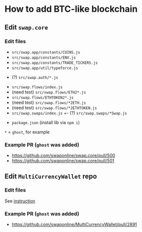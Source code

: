 # How to add BTC-like blockchain


## Edit `swap.core` 

### Edit files

+ `src/swap.app/constants/COINS.js`
+ `src/swap.app/constants/ENV.js`
+ `src/swap.app/constants/TRADE_TICKERS.js`
+ `src/swap.app/util/typeforce.js`
- (?) `src/swap.auth/*.js`
+ `src/swap.flows/index.js`
+ (need test) `src/swap.flows/ETH2*.js`
+ `src/swap.flows/ETHTOKEN2*.js`
+ (need test) `src/swap.flows/*2ETH.js`
+ (need test) `src/swap.flows/*2ETHTOKEN.js`
+ `src/swap.swaps/index.js`
+- (?) `src/swap.swaps/*Swap.js`
- `package.json` (install lib via `npm i`)

`*` = `ghost`, for example

### Example PR (`ghost` was added)

- https://github.com/swaponline/swap.core/pull/500
- https://github.com/swaponline/swap.core/pull/501


## Edit `MultiCurrencyWallet` repo

### Edit files

See [instruction](https://github.com/swaponline/MultiCurrencyWallet/blob/master/ADD_BLOCKCHAIN.md)

### Example PR (`ghost` was added)

- https://github.com/swaponline/MultiCurrencyWallet/pull/2891




